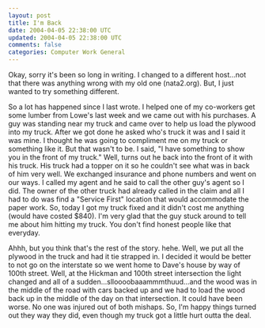 ```yaml
---           
layout: post
title: I'm Back
date: 2004-04-05 22:38:00 UTC
updated: 2004-04-05 22:38:00 UTC
comments: false
categories: Computer Work General
---
```

Okay, sorry it's been so long in writing. I changed to a different host...not that there was anything wrong with my old one (nata2.org). But, I just wanted to try something different.

So a lot has happened since I last wrote. I helped one of my co-workers get some lumber from Lowe's last week and we came out with his purchases. A guy was standing near my truck and came over to help us load the plywood into my truck. After we got done he asked who's truck it was and I said it was mine. I thought he was going to compliment me on my truck or something like it. But that wasn't to be. I said, "I have something to show you in the front of my truck." Well, turns out he back into the front of it with his truck. His truck had a topper on it so he couldn't see what was in back of him very well. We exchanged insurance and phone numbers and went on our ways. I called my agent and he said to call the other guy's agent so I did. The owner of the other truck had already called in the claim and all I had to do was find a "Service First" location that would accommodate the paper work. So, today I got my truck fixed and it didn't cost me anything (would have costed $840). I'm very glad that the guy stuck around to tell me about him hitting my truck. You don't find honest people like that everyday. 

Ahhh, but you think that's the rest of the story. hehe. Well, we put all the plywood in the truck and had it tie strapped in. I decided it would be better to not go on the interstate so we went home to Dave's house by way of 100th street. Well, at the Hickman and 100th street intersection the light changed and all of a sudden...slloooobaaammmthuud...and the wood was in the middle of the road with cars backed up and we had to load the wood back up in the middle of the day on that intersection. It could have been worse. No one was injured out of both mishaps. So, I'm happy things turned out they way they did, even though my truck got a little hurt outta the deal.
